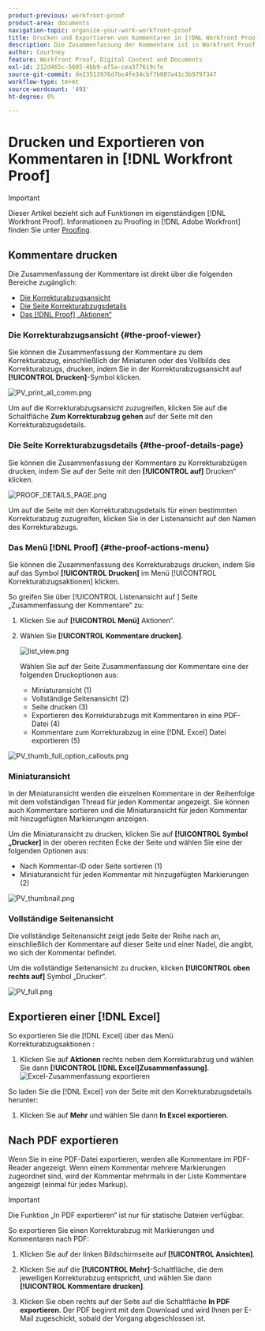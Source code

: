 ```yaml
---
product-previous: workfront-proof
product-area: documents
navigation-topic: organize-your-work-workfront-proof
title: Drucken und Exportieren von Kommentaren in [!DNL Workfront Proof]
description: Die Zusammenfassung der Kommentare ist in Workfront Proof verfügbar.
author: Courtney
feature: Workfront Proof, Digital Content and Documents
exl-id: 212d465c-5605-4bb9-af5a-cea377619cfe
source-git-commit: de23513976d7bc4fe34cbf7b007a41c3b9797347
workflow-type: tm+mt
source-wordcount: '493'
ht-degree: 0%

---
```


# Drucken und Exportieren von Kommentaren in [!DNL Workfront Proof]

<!-- Audited: 4/2025 -->

>[!IMPORTANT]
>
>Dieser Artikel bezieht sich auf Funktionen im eigenständigen [!DNL Workfront Proof]. Informationen zu Proofing in [!DNL Adobe Workfront] finden Sie unter [Proofing](../../../review-and-approve-work/proofing/proofing.md).

## Kommentare drucken

Die Zusammenfassung der Kommentare ist direkt über die folgenden Bereiche zugänglich:

* [Die Korrekturabzugsansicht](#the-proof-viewer)
* [Die Seite Korrekturabzugsdetails](#the-proof-details-page)
* [Das  [!DNL Proof]  „Aktionen“](#the-proof-actions-menu)

### Die Korrekturabzugsansicht {#the-proof-viewer}

Sie können die Zusammenfassung der Kommentare zu dem Korrekturabzug, einschließlich der Miniaturen oder des Vollbilds des Korrekturabzugs, drucken, indem Sie in der Korrekturabzugsansicht auf **[!UICONTROL Drucken]**-Symbol klicken.

![PV_print_all_comm.png](assets/pv-print-all-comm-350x158.png)

Um auf die Korrekturabzugsansicht zuzugreifen, klicken Sie auf die Schaltfläche **Zum Korrekturabzug gehen** auf der Seite mit den Korrekturabzugsdetails.

### Die Seite Korrekturabzugsdetails {#the-proof-details-page}

Sie können die Zusammenfassung der Kommentare zu Korrekturabzügen drucken, indem Sie auf der Seite mit den **[!UICONTROL auf]** Drucken“ klicken.

![PROOF_DETAILS_PAGE.png](assets/proof-details-page-350x231.png)

Um auf die Seite mit den Korrekturabzugsdetails für einen bestimmten Korrekturabzug zuzugreifen, klicken Sie in der Listenansicht auf den Namen des Korrekturabzugs.

### Das Menü [!DNL Proof] {#the-proof-actions-menu}

Sie können die Zusammenfassung des Korrekturabzugs drucken, indem Sie auf das Symbol **[!UICONTROL Drucken]** im Menü [!UICONTROL Korrekturabzugsaktionen] klicken.

So greifen Sie über [!UICONTROL  Listenansicht auf ] Seite „Zusammenfassung der Kommentare“ zu:

1. Klicken Sie auf **[!UICONTROL Menü]** Aktionen“.
1. Wählen Sie **[!UICONTROL Kommentare drucken]**.

   ![list_view.png](assets/list-view-350x155.png)

   Wählen Sie auf der Seite Zusammenfassung der Kommentare eine der folgenden Druckoptionen aus:

   * Miniaturansicht (1)
   * Vollständige Seitenansicht (2)
   * Seite drucken (3)
   * Exportieren des Korrekturabzugs mit Kommentaren in eine PDF-Datei (4)
   * Kommentare zum Korrekturabzug in eine [!DNL Excel] Datei exportieren (5)

![PV_thumb_full_option_callouts.png](assets/pv-thumb-full-option-callouts-350x154.png)

### Miniaturansicht

In der Miniaturansicht werden die einzelnen Kommentare in der Reihenfolge mit dem vollständigen Thread für jeden Kommentar angezeigt. Sie können auch Kommentare sortieren und die Miniaturansicht für jeden Kommentar mit hinzugefügten Markierungen anzeigen.

Um die Miniaturansicht zu drucken, klicken Sie auf **[!UICONTROL Symbol „Drucker]** in der oberen rechten Ecke der Seite und wählen Sie eine der folgenden Optionen aus:

* Nach Kommentar-ID oder Seite sortieren (1)
* Miniaturansicht für jeden Kommentar mit hinzugefügten Markierungen (2)

![PV_thumbnail.png](assets/pv-thumbnail-350x290.png)

### Vollständige Seitenansicht

Die vollständige Seitenansicht zeigt jede Seite der Reihe nach an, einschließlich der Kommentare auf dieser Seite und einer Nadel, die angibt, wo sich der Kommentar befindet.

Um die vollständige Seitenansicht zu drucken, klicken **[!UICONTROL oben rechts auf]** Symbol „Drucker“.

![PV_full.png](assets/pv-full-350x347.png)

## Exportieren einer [!DNL Excel]

So exportieren Sie die [!DNL Excel] über das Menü Korrekturabzugsaktionen :

1. Klicken Sie auf **Aktionen** rechts neben dem Korrekturabzug und wählen Sie dann **[!UICONTROL [!DNL Excel]Zusammenfassung]**.
   ![Excel-Zusammenfassung exportieren](assets/excel-summary-option.png)

So laden Sie die [!DNL Excel] von der Seite mit den Korrekturabzugsdetails herunter:

1. Klicken Sie auf **Mehr** und wählen Sie dann **In Excel exportieren**.

   <!--
   ![Export to Excel option](assets/export-to-excel-option.png) -->

## Nach PDF exportieren

Wenn Sie in eine PDF-Datei exportieren, werden alle Kommentare im PDF-Reader angezeigt. Wenn einem Kommentar mehrere Markierungen zugeordnet sind, wird der Kommentar mehrmals in der Liste Kommentare angezeigt (einmal für jedes Markup).

>[!IMPORTANT]
>
>Die Funktion „In PDF exportieren“ ist nur für statische Dateien verfügbar.

So exportieren Sie einen Korrekturabzug mit Markierungen und Kommentaren nach PDF:

1. Klicken Sie auf der linken Bildschirmseite auf **[!UICONTROL Ansichten]**.
1. Klicken Sie auf die **[!UICONTROL Mehr]**-Schaltfläche, die dem jeweiligen Korrekturabzug entspricht, und wählen Sie dann **[!UICONTROL Kommentare drucken]**.

1. Klicken Sie oben rechts auf der Seite auf die Schaltfläche **In PDF exportieren**. Der PDF beginnt mit dem Download und wird Ihnen per E-Mail zugeschickt, sobald der Vorgang abgeschlossen ist.
